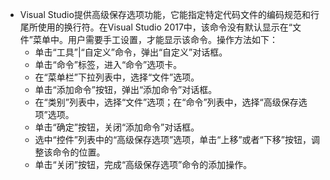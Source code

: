* Visual Studio提供高级保存选项功能，它能指定特定代码文件的编码规范和行尾所使用的换行符。在Visual Studio 2017中，该命令没有默认显示在“文件”菜单中。用户需要手工设置，才能显示该命令。操作方法如下：
    * 单击“工具”|“自定义”命令，弹出“自定义”对话框。
    * 单击“命令”标签，进入“命令”选项卡。
    * 在“菜单栏”下拉列表中，选择“文件”选项。
    * 单击“添加命令”按钮，弹出“添加命令”对话框。
    * 在“类别”列表中，选择“文件”选项；在“命令”列表中，选择“高级保存选项”选项。
    * 单击“确定”按钮，关闭“添加命令”对话框。
    * 选中“控件”列表中的“高级保存选项”选项，单击“上移”或者“下移”按钮，调整该命令的位置。
    * 单击“关闭”按钮，完成“高级保存选项”命令的添加操作。